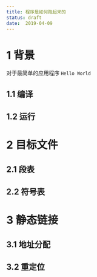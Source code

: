 ```yaml
---
title: 程序是如何跑起来的
status: draft
date:  2019-04-09
---
```

# 1 背景
对于最简单的应用程序 `Hello World`
## 1.1 编译

## 1.2 运行

# 2 目标文件

## 2.1 段表

## 2.2 符号表

# 3 静态链接

## 3.1 地址分配

## 3.2 重定位